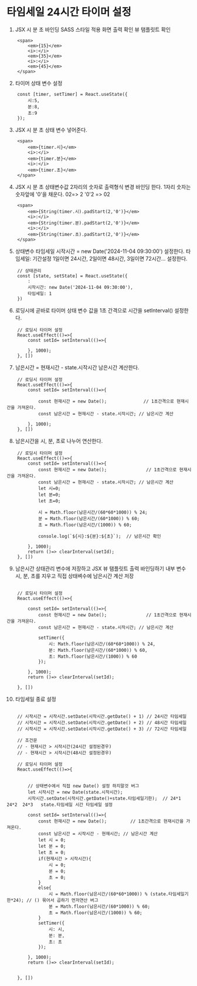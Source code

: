 # 타임세일 24시간 타이머 설정


1. JSX 시 분 초 바인딩 SASS 스타일 적용 화면 출력 확인 뷰 탬플릿트 확인
```JSX
    <span>
        <em>{15}</em>
        <i>:</i>
        <em>{35}</em>
        <i>:</i>
        <em>{45}</em>
    </span>
```

2. 타이머 상태 변수 설정
```JS
    const [timer, setTimer] = React.useState({
        시:5,
        분:8,
        초:9
    });
```

3. JSX 시 분 초 상태 변수 넣어준다.
```JS
    <span>
        <em>{timer.시}</em>
        <i>:</i>
        <em>{timer.분}</em>
        <i>:</i>
        <em>{timer.초}</em>
    </span>
```

4. JSX 시 분 초 상태변수값 2자리의 숫자로 출력형식 변경 바인딩 한다.
   1자리 숫자는 숫자앞에 '0'을 채운다.  02=> 2  '0'2 => 02
```JSX
    <span>
        <em>{String(timer.시).padStart(2,'0')}</em>
        <i>:</i>
        <em>{String(timer.분).padStart(2,'0')}</em>
        <i>:</i>
        <em>{String(timer.초).padStart(2,'0')}</em>
    </span>
```

5. 상태변수 타임세일 시작시간 = new Date('2024-11-04 09:30:00') 설정한다. 
   타임세일: 기간설정 1일이면 24시간, 2일이면 48시간, 3일이면 72시간... 설정한다.
```JS
    // 상태관리
    const [state, setState] = React.useState({
        :
        시작시간: new Date('2024-11-04 09:30:00'),
        타임세일: 1
    })
```

6. 로딩시에 곧바로 타이머 상태 변수 값을 1초 간격으로 시간을 setInterval() 설정한다.
```JS
    // 로딩시 타이머 설정
    React.useEffect(()=>{
        const setId= setInterval(()=>{

        }, 1000);
    }, [])
```

7. 남은시간 = 현재시간 - state.시작시간 남은시간 계산한다.
```JS
    // 로딩시 타이머 설정
    React.useEffect(()=>{
        const setId= setInterval(()=>{
           
            const 현재시간 = new Date();              // 1초간격으로 현재시간을 가져온다.
            const 남은시간 = 현재시간 - state.시작시간; // 남은시간 계산

        }, 1000);
    }, [])
```


8. 남은시간을 시, 분, 초로 나누어 연산한다.
```JS
    // 로딩시 타이머 설정
    React.useEffect(()=>{
        const setId= setInterval(()=>{
            const 현재시간 = new Date();               // 1초간격으로 현재시간을 가져온다.
            const 남은시간 = 현재시간 - state.시작시간; // 남은시간 계산
            let 시=0;
            let 분=0;
            let 초=0;

            시 = Math.floor(남은시간/(60*60*1000)) % 24;
            분 = Math.floor(남은시간/(60*1000)) % 60;
            초 = Math.floor(남은시간/(1000)) % 60;

            console.log(`${시}:${분}:${초}`);  // 남은시간 확인

        }, 1000);
        return ()=> clearInterval(setId);
    }, [])
```


9. 남은시간 상태관리 변수에 저장하고 JSX 뷰 탬플릿트 출력 바인딩하기
   내부 변수 시, 분, 초를 지우고 직접 상태벼수에 남은시간 계산 저장
```JS

    // 로딩시 타이머 설정
    React.useEffect(()=>{

        const setId= setInterval(()=>{
            const 현재시간 = new Date();               // 1초간격으로 현재시간을 가져온다.
            const 남은시간 = 현재시간 - state.시작시간; // 남은시간 계산

            setTimer({
                시: Math.floor(남은시간/(60*60*1000)) % 24,
                분: Math.floor(남은시간/(60*1000)) % 60,
                초: Math.floor(남은시간/(1000)) % 60
            });

        }, 1000);
        return ()=> clearInterval(setId);

    }, [])

```


10. 타임세일 종료 설정
```JS

    // 시작시간 = 시작시간.setDate(시작시간.getDate() + 1) // 24시간 타임세일
    // 시작시간 = 시작시간.setDate(시작시간.getDate() + 2) // 48시간 타임세일
    // 시작시간 = 시작시간.setDate(시작시간.getDate() + 3) // 72시간 타임세일

    // 조건문
    // - 현재시간 > 시작시간(24시간 설정된경우) 
    // - 현재시간 > 시작시간(48시간 설정된경우)

    // 로딩시 타이머 설정
    React.useEffect(()=>{


        // 상태변수에서 직접 new Date() 설정 하지말것 버그
        let 시작시간 = new Date(state.시작시간);
        시작시간.setDate(시작시간.getDate()+state.타임세일기한);  // 24*1 24*2  24*3   state.타임세일 시간 타임세일 설정

        const setId= setInterval(()=>{
            const 현재시간 = new Date();         // 1초간격으로 현재시간을 가져온다.
            const 남은시간 = 시작시간 - 현재시간; // 남은시간 계산
            let 시 = 0;
            let 분 = 0;
            let 초 = 0;
            if(현재시간 > 시작시간){
                시 = 0;
                분 = 0;
                초 = 0;
            }
            else{                
                시 = Math.floor(남은시간/(60*60*1000)) % (state.타임세일기한*24); // () 묶어서 곱하기 먼저연산 버그
                분 = Math.floor(남은시간/(60*1000)) % 60;
                초 = Math.floor(남은시간/(1000)) % 60;                
            }            
            setTimer({
                시: 시, 
                분: 분,
                초: 초
            });

        }, 1000);
        return ()=> clearInterval(setId);


    }, [])


```